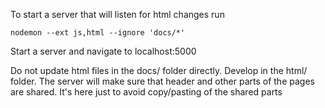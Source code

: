 To start a server that will listen for html changes run
```
nodemon --ext js,html --ignore 'docs/*'
```

Start a server and navigate to localhost:5000


Do not update html files in the docs/ folder directly. Develop in the html/ folder. The server will make sure that header and other parts of the pages are shared. It's here just to avoid copy/pasting of the shared parts
